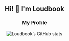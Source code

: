 <div align="center">
  
  ## Hi! 👋 I'm Loudbook

  ### My Profile

![Loudbook's GitHub stats](https://github-readme-stats.vercel.app/api?username=Loudbooks&show_icons=true&theme=radical)
</div>
